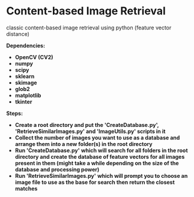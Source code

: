 # Content-based Image Retrieval
classic content-based image retrieval using python (feature vector distance)

**Dependencies:**

* **OpenCV (CV2)**
* **numpy**
* **scipy**
* **sklearn**
* **skimage**
* **glob2**
* **matplotlib**
* **tkinter**

**Steps:**

* **Create a root directory and put the 'CreateDatabase.py', 'RetrieveSimilarImages.py' and 'ImageUtils.py' scripts in it**
* **Collect the number of images you want to use as a database and arrange them into a new folder(s) in the root directory**
* **Run 'CreateDatabase.py'** **which will search for all folders in the root directory and create the database of feature vectors for all images present in them (might take a while depending on the size of the database and processing power)**
* **Run 'RetrieveSimilarImages.py'** **which will prompt you to choose an image file to use as the base for search then return the closest matches**
